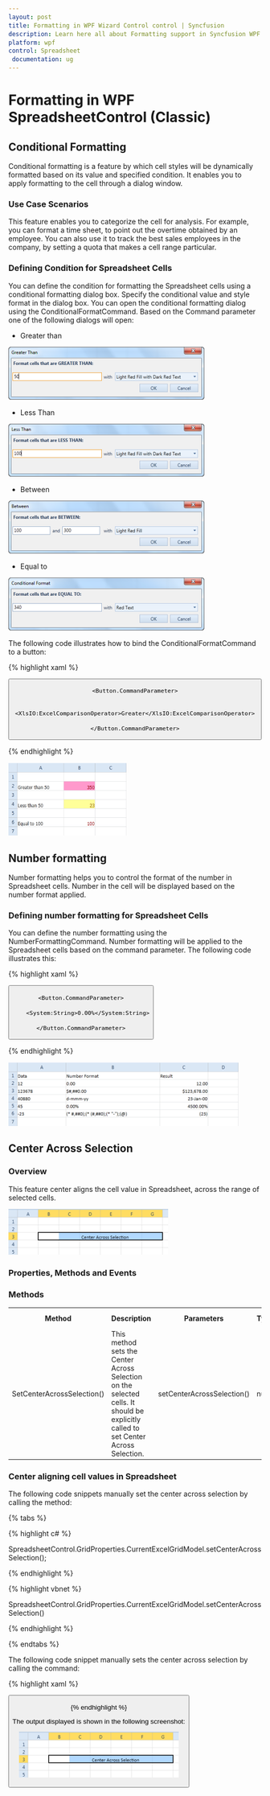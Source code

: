 ```yaml
---
layout: post
title: Formatting in WPF Wizard Control control | Syncfusion
description: Learn here all about Formatting support in Syncfusion WPF SpreadsheetControl (Classic) control and more.
platform: wpf
control: Spreadsheet
 documentation: ug
---
```


# Formatting in WPF SpreadsheetControl (Classic)

## Conditional Formatting 

Conditional formatting is a feature by which cell styles will be dynamically formatted based on its value and specified condition. It enables you to apply formatting to the cell through a dialog window. 

### Use Case Scenarios 

This feature enables you to categorize the cell for analysis.  For example, you can format a time sheet, to point out the overtime obtained by an employee. You can also use it to track the best sales employees in the company, by setting a quota that makes a cell range particular.

### Defining Condition for Spreadsheet Cells

You can define the condition for formatting the Spreadsheet cells using a conditional formatting dialog box. Specify the conditional value and style format in the dialog box. You can open the conditional formatting dialog using the ConditionalFormatCommand. Based on the Command parameter one of the following dialogs will open:

* Greater than

![Formatting_img1](Formatting_images/Formatting_img1.png)

* Less Than

![Formatting_img2](Formatting_images/Formatting_img2.png)

* Between

![Formatting_img3](Formatting_images/Formatting_img3.png)

* Equal to 

![Formatting_img4](Formatting_images/Formatting_img4.png)

The following code illustrates how to bind the ConditionalFormatCommand to a button: 

{% highlight xaml %}

<Button Command="{Binding Path=ConditionalFormatCommand}">

	<Button.CommandParameter>

		<XlsIO:ExcelComparisonOperator>Greater</XlsIO:ExcelComparisonOperator>

	</Button.CommandParameter>

</Button>

{% endhighlight %}

![Formatting_img5](Formatting_images/Formatting_img5.png)

## Number formatting

Number formatting helps you to control the format of the number in Spreadsheet cells. Number in the cell will be displayed based on the number format applied. 

### Defining number formatting for Spreadsheet Cells

You can define the number formatting using the NumberFormattingCommand. Number formatting will be applied to the Spreadsheet cells based on the command parameter. The following code illustrates this:

{% highlight xaml %}

<Button Command="{Binding Path=NumberFormatCommand}" Grid.Row="2">

	<Button.CommandParameter>

		<System:String>0.00%</System:String>

	</Button.CommandParameter>

</Button>

{% endhighlight %}

![Formatting_img6](Formatting_images/Formatting_img6.png)

## Center Across Selection

### Overview

This feature center aligns the cell value in Spreadsheet, across the range of selected cells. 

![Formatting_img7](Formatting_images/Formatting_img7.png)


### Properties, Methods and Events

### Methods

<table>
<tr>
<th>
Method</th><th>
Description</th><th>
Parameters</th><th>
Type</th><th>
Return Type</th></tr>
<tr>
<td>
SetCenterAcrossSelection()</td><td>
This method sets the Center Across Selection on the selected cells. It should be explicitly called to set Center Across Selection.</td><td>
setCenterAcrossSelection() </td><td>
null</td><td>
void </td></tr>
</table>


### Center aligning cell values in Spreadsheet

The following code snippets manually set the center across selection by calling the method: 

{% tabs %}

{% highlight c# %}

SpreadsheetControl.GridProperties.CurrentExcelGridModel.setCenterAcrossSelection();

{% endhighlight %}

{% highlight vbnet %}
 
 SpreadsheetControl.GridProperties.CurrentExcelGridModel.setCenterAcrossSelection()

{% endhighlight %}

{% endtabs %}

The following code snippet manually sets the center across selection by calling the command: 

{% highlight xaml %}

<Button Content="CentreAcrossSelection" Margin="5" Width="200" Command="{Binding ElementName=spreadSheetControl, Path=CenterAcrossSelectionCommand}"/>

{% endhighlight %}

The output displayed is shown in the following screenshot:

![Formatting_img8](Formatting_images/Formatting_img8.png)
